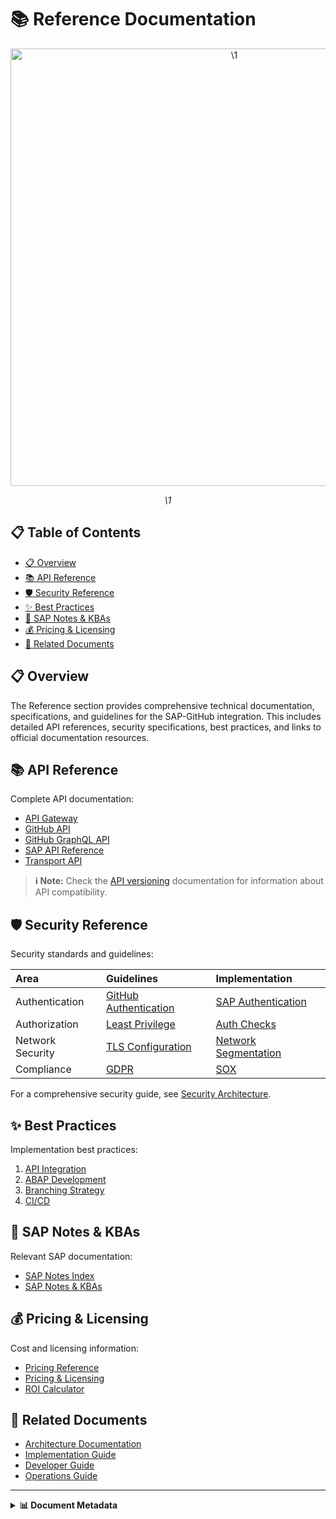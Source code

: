 # 📚 Reference Documentation

<div align="center" class="svg-container">
  <!-- Using both object and img as fallback for maximum compatibility -->
  <object type="image/svg+xml" data="\1" style="width: 700px; max-width: 100%;" aria-label="\1">
    <img src="\1" alt="\1" width="700" />
  </object>
  
  *\1*
</div>

## 📋 Table of Contents

- [📋 Overview](#-overview)
- [📚 API Reference](#-api-reference)
- [🛡️ Security Reference](#️-security-reference)
- [✨ Best Practices](#-best-practices)
- [📝 SAP Notes & KBAs](#-sap-notes--kbas)
- [💰 Pricing & Licensing](#-pricing--licensing)
- [🔗 Related Documents](#-related-documents)

## 📋 Overview

The Reference section provides comprehensive technical documentation, specifications, and guidelines for the SAP-GitHub integration. This includes detailed API references, security specifications, best practices, and links to official documentation resources.

## 📚 API Reference

Complete API documentation:

- [API Gateway](./api-reference/api-gateway.md)
- [GitHub API](./api-reference/github-api.md)
- [GitHub GraphQL API](./api-reference/github-graphql.md)
- [SAP API Reference](./api-reference/abap-examples.md)
- [Transport API](./api-reference/transport-api.md)

> **ℹ️ Note:** Check the [API versioning](./api-reference/api-versioning.md) documentation for information about API compatibility.

## 🛡️ Security Reference

Security standards and guidelines:

| Area | Guidelines | Implementation |
|:-----|:-----------|:---------------|
| Authentication | [GitHub Authentication](./security-reference/github-auth.md) | [SAP Authentication](./security-reference/sap-authentication.md) |
| Authorization | [Least Privilege](./security-reference/least-privilege.md) | [Auth Checks](./security-reference/auth-checks.md) |
| Network Security | [TLS Configuration](./security-reference/tls-config.md) | [Network Segmentation](./security-reference/network-segmentation.md) |
| Compliance | [GDPR](./security-reference/gdpr.md) | [SOX](./security-reference/sox.md) |

For a comprehensive security guide, see [Security Architecture](./security-reference/security-architecture.md).

## ✨ Best Practices

Implementation best practices:

1. [API Integration](./best-practices/api-integration.md)
2. [ABAP Development](./best-practices/abap-development.md)
3. [Branching Strategy](./best-practices/branching-strategy.md)
4. [CI/CD](./best-practices/ci-cd.md)

## 📝 SAP Notes & KBAs

Relevant SAP documentation:

- [SAP Notes Index](./sap-notes/index.md)
- [SAP Notes & KBAs](./sap-notes-kba.md)

## 💰 Pricing & Licensing

Cost and licensing information:

- [Pricing Reference](./pricing-reference.md)
- [Pricing & Licensing](./pricing-licensing.md)
- [ROI Calculator](./benefits/roi-calculator.md)

## 🔗 Related Documents

- [Architecture Documentation](../1-architecture/README.md)
- [Implementation Guide](../2-implementation-guide/README.md)
- [Developer Guide](../3-developer-guide/README.md)
- [Operations Guide](../4-operations-guide/README.md)

---

<details>
<summary><strong>📊 Document Metadata</strong></summary>

- **Last Updated:** 2025-04-07
- **Author:** SAP-GitHub Integration Team
- **Version:** 1.0.0
- **Status:** Published
</details>
